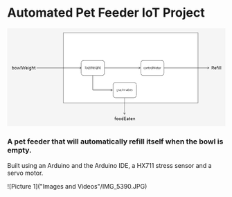 # Automated Pet Feeder IoT Project
![subsystem](subsystemdiagram.png)

### A pet feeder that will automatically refill itself when the bowl is empty.

Built using an Arduino and the Arduino IDE, a HX711 stress sensor and a servo motor.

![Picture 1]("Images and Videos"/IMG_5390.JPG)
